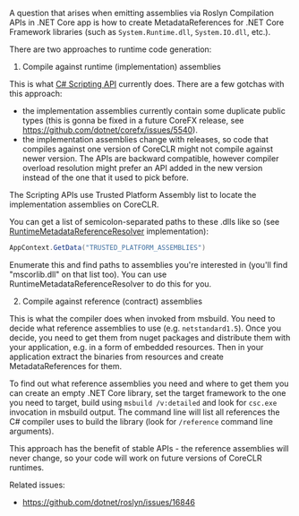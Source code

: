 A question that arises when emitting assemblies via Roslyn Compilation APIs in .NET Core app is how to create MetadataReferences for .NET Core Framework libraries (such as ```System.Runtime.dll```, ```System.IO.dll```, etc.). 

There are two approaches to runtime code generation:
1) Compile against runtime (implementation) assemblies

This is what [C# Scripting API](https://github.com/dotnet/roslyn/wiki/Scripting-API-Samples) currently does. There are a few gotchas with this approach:
- the implementation assemblies currently contain some duplicate public types (this is gonna be fixed in a future CoreFX release, see https://github.com/dotnet/corefx/issues/5540).
- the implementation assemblies change with releases, so code that compiles against one version of CoreCLR might not compile against newer version.
  The APIs are backward compatible, however compiler overload resolution might prefer an API added in the new version instead of the one that it used to pick before.

The Scripting APIs use Trusted Platform Assembly list to locate the implementation assemblies on CoreCLR.

You can get a list of semicolon-separated paths to these .dlls like so (see [RuntimeMetadataReferenceResolver](http://source.roslyn.io/#Microsoft.CodeAnalysis.Scripting/Hosting/Resolvers/RuntimeMetadataReferenceResolver.cs,180) implementation):

```C#
AppContext.GetData("TRUSTED_PLATFORM_ASSEMBLIES")
```

Enumerate this and find paths to assemblies you're interested in (you'll find "mscorlib.dll" on that list too).
You can use RuntimeMetadataReferenceResolver to do this for you.

2) Compile against reference (contract) assemblies

This is what the compiler does when invoked from msbuild. You need to decide what reference assemblies to use (e.g. ```netstandard1.5```). Once you decide, you need to get them from nuget packages and distribute them with your application, e.g. in a form of embedded resources. Then in your application extract the binaries from resources and create MetadataReferences for them. 

To find out what reference assemblies you need and where to get them you can create an empty .NET Core library, set the target framework to the one you need to target, build using ```msbuild /v:detailed``` and look for ```csc.exe``` invocation in msbuild output. The command line will list all references the C# compiler uses to build the library (look for ```/reference``` command line arguments).

This approach has the benefit of stable APIs - the reference assemblies will never change, so your code will work on future versions of CoreCLR runtimes.

Related issues:
- https://github.com/dotnet/roslyn/issues/16846